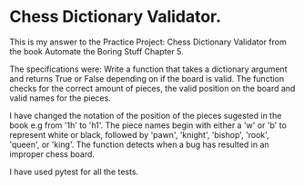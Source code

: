 # Chess Dictionary Validator.

This is my answer to the Practice Project: Chess Dictionary Validator from the book Automate the Boring Stuff Chapter 5.

The specifications were:
Write a function that takes a dictionary argument and returns True or False depending on if the board is valid. The function checks for the correct amount of pieces, the valid position on the board and valid names for the pieces.

I have changed the notation of the position of the pieces sugested in the book e.g from '1h' to 'h1'. The piece names begin with either a 'w' or 'b' to represent white or black, followed by 'pawn', 'knight', 'bishop', 'rook', 'queen', or 'king'. The function detects when a bug has resulted in an improper chess board.

I have used pytest for all the tests.
